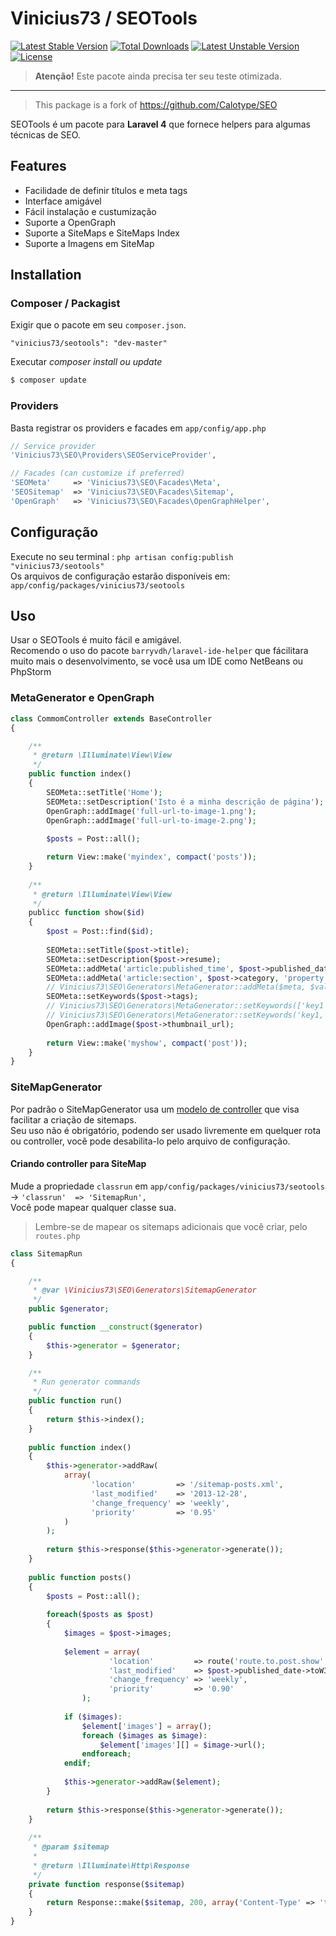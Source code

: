# Vinicius73 / SEOTools

[![Latest Stable Version](https://poser.pugx.org/vinicius73/seotools/v/stable.png)](https://packagist.org/packages/vinicius73/seotools) [![Total Downloads](https://poser.pugx.org/vinicius73/seotools/downloads.png)](https://packagist.org/packages/vinicius73/seotools) [![Latest Unstable Version](https://poser.pugx.org/vinicius73/seotools/v/unstable.png)](https://packagist.org/packages/vinicius73/seotools) [![License](https://poser.pugx.org/vinicius73/seotools/license.png)](https://packagist.org/packages/vinicius73/seotools)

> **Atenção!** Este pacote ainda precisa ter seu teste otimizada.
----
> This package is a fork of https://github.com/Calotype/SEO

SEOTools é um pacote para **Laravel 4** que fornece helpers para algumas técnicas de SEO.

## Features

- Facilidade de definir títulos e meta tags 
- Interface amigável 
- Fácil instalação e custumização 
- Suporte a OpenGraph 
- Suporte a SiteMaps e SiteMaps Index 
- Suporte a Imagens em SiteMap

## Installation

### Composer / Packagist

Exigir que o pacote em seu `composer.json`.

```
"vinicius73/seotools": "dev-master"
```

Executar _composer install ou update_

```bash
$ composer update
```

### Providers
Basta registrar os providers e facades em `app/config/app.php`

```php
// Service provider
'Vinicius73\SEO\Providers\SEOServiceProvider',

// Facades (can customize if preferred)
'SEOMeta'     => 'Vinicius73\SEO\Facades\Meta',
'SEOSitemap'  => 'Vinicius73\SEO\Facades\Sitemap',
'OpenGraph'   => 'Vinicius73\SEO\Facades\OpenGraphHelper',
```

## Configuração
Execute no seu terminal : `php artisan config:publish "vinicius73/seotools"`  
Os arquivos de configuração estarão disponíveis em: `app/config/packages/vinicius73/seotools`

## Uso
Usar o SEOTools é muito fácil e amigável.  
Recomendo o uso do pacote `barryvdh/laravel-ide-helper` que fácilitara muito mais o desenvolvimento, se você usa um IDE como NetBeans ou PhpStorm

### MetaGenerator e OpenGraph  

```php
class CommomController extends BaseController
{

	/**
	 * @return \Illuminate\View\View
	 */
	public function index()
	{
		SEOMeta::setTitle('Home');
        SEOMeta::setDescription('Isto é a minha descrição de página'); // é altomáticamente limitada a 255 caracteres
        OpenGraph::addImage('full-url-to-image-1.png');
        OpenGraph::addImage('full-url-to-image-2.png');
        
		$posts = Post::all();

        return View::make('myindex', compact('posts'));
	}
    
    /**
     * @return \Illuminate\View\View
	 */
    publicc function show($id)
    {
        $post = Post::find($id);
        
        SEOMeta::setTitle($post->title);
        SEOMeta::setDescription($post->resume);
        SEOMeta::addMeta('article:published_time', $post->published_date->toW3CString(), 'property');
        SEOMeta::addMeta('article:section', $post->category, 'property');
        // Vinicius73\SEO\Generators\MetaGenerator::addMeta($meta, $value, $name);
        SEOMeta::setKeywords($post->tags);
        // Vinicius73\SEO\Generators\MetaGenerator::setKeywords(['key1','key2','key3']);
        // Vinicius73\SEO\Generators\MetaGenerator::setKeywords('key1, key2, key3');
        OpenGraph::addImage($post->thumbnail_url);
        
        return View::make('myshow', compact('post'));
    }
}
```

### SiteMapGenerator
Por padrão o SiteMapGenerator usa um [modelo de controller](https://github.com/vinicius73/SeoTools/blob/master/src/Vinicius73/SEO/SitemapRun.php) que visa facilitar a criação de sitemaps.  
Seu uso não é obrigatório, podendo ser usado livremente em quelquer rota ou controller, você pode desabilita-lo pelo arquivo de configuração.  

#### Criando controller para SiteMap
Mude a propriedade `classrun` em `app/config/packages/vinicius73/seotools` -> `'classrun'  => 'SitemapRun',`   
Você pode mapear qualquer classe sua.  
> Lembre-se de mapear os sitemaps adicionais que você criar, pelo `routes.php`

```php
class SitemapRun
{

    /**
	 * @var \Vinicius73\SEO\Generators\SitemapGenerator
	 */
	public $generator;

	public function __construct($generator)
	{
		$this->generator = $generator;
	}

	/**
	 * Run generator commands
	 */
	public function run()
	{
    	return $this->index();
	}
    
    public function index()
    {
        $this->generator->addRaw(
    		array(
				  'location'         => '/sitemap-posts.xml',
				  'last_modified'    => '2013-12-28',
				  'change_frequency' => 'weekly',
				  'priority'         => '0.95'
			)
		);
        
        return $this->response($this->generator->generate());
    }
    
    public function posts()
    {
        $posts = Post::all();
        
        foreach($posts as $post)
        {
            $images = $post->images;
            
            $element = array(
        			  'location'         => route('route.to.post.show',$post->id),
    				  'last_modified'    => $post->published_date->toW3CString(),
    				  'change_frequency' => 'weekly',
    				  'priority'         => '0.90'
    			);
                
            if ($images):
    			$element['images'] = array();
				foreach ($images as $image):
					$element['images'][] = $image->url();
				endforeach;
			endif;
            
            $this->generator->addRaw($element);
        }
        
        return $this->response($this->generator->generate());
    }
    
    /**
     * @param $sitemap
	 *
	 * @return \Illuminate\Http\Response
	 */
	private function response($sitemap)
	{
		return Response::make($sitemap, 200, array('Content-Type' => 'text/xml'));
	}
}
```